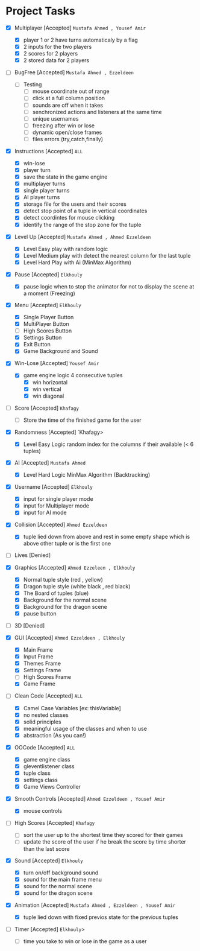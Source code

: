 # Project Tasks

- [X] Multiplayer [Accepted] `Mustafa Ahmed , Yousef Amir`
  - [X] player 1 or 2 have turns automaticaly by a flag
  - [X] 2 inputs for the two players
  - [X] 2 scores for 2 players
  - [X] 2 stored data for 2 players

- [ ] BugFree [Accepted] `Mustafa Ahmed , Ezzeldeen`
  - [ ] Testing
	- [ ] mouse coordinate out of range 
	- [ ] click at a full column position
	- [ ] sounds are off when it takes
	- [ ] senchronized actions and listeners at the same time
	- [ ] unique usernames
	- [ ] freezing after win or lose
	- [ ] dynamic open/close frames
	- [ ] files errors (try,catch,finally)

- [X] Instructions [Accepted] `ALL`
    - [X] win-lose
    - [X] player turn
    - [X] save the state in the game engine
    - [X] multiplayer turns
    - [X] single player turns
    - [X] AI player turns
    - [X] storage file for the users and their scores
    - [X] detect stop point of a tuple in vertical coordinates
    - [X] detect coordintes for mouse clicking
    - [X] identify the range of the stop zone for the tuple

- [X] Level Up [Accepted] `Mustafa Ahmed , Ahmed Ezzeldeen`
    - [X] Level Easy play with random logic
    - [X] Level Medium play with detect the nearest column for the last tuple
    - [X] Level Hard Play with Ai (MinMax Algorithm)

- [X] Pause [Accepted] `Elkhouly`
    - [X] pause logic when to stop the animator for not to display the scene at a moment (Freezing)

- [X] Menu [Accepted] `ElKhouly`
    - [X] Single Player Button
    - [X] MultiPlayer Button
    - [ ] High Scores Button
    - [X] Settings Button
    - [X] Exit Button
    - [X] Game Background and Sound

- [X] Win-Lose [Accepted] `Yousef Amir`
    - [X] game engine logic 4 consecutive tuples
	   - [X] win horizontal
	   - [X] win vertical
	   - [X] win diagonal

- [ ] Score [Accepted] `Khafagy`
    - [ ] Store the time of the finished game for the user

- [X] Randomness [Accepted] `Khafagy>
    - [x] Level Easy Logic random index for the columns if their available (< 6 tuples)

- [X] AI [Accepted] `Mustafa Ahmed`
	- [X] Level Hard Logic MinMax Algorithm (Backtracking)

- [X] Username [Accepted] `Elkhouly`
	- [X] input for single player mode
	- [X] input for Multiplayer mode
	- [X] input for AI mode

- [X] Collision [Accepted] `Ahmed Ezzeldeen`
	- [X] tuple lied down from above and rest in some empty shape which is above other tuple or is the first one

- [ ] Lives [Denied]

- [X] Graphics [Accepted] `Ahmed Ezzeleen , Elkhouly`
	- [X] Normal tuple style (red , yellow)
	- [X] Dragon tuple style (white black , red black)
	- [X] The Board of tuples (blue)
	- [X] Background for the normal scene
	- [X] Background for the dragon scene
	- [X] pause button

- [ ] 3D [Denied]

- [X] GUI [Accepted] `Ahmed Ezzeldeen , Elkhouly`
	- [X] Main Frame
	- [X] Input Frame
	- [X] Themes Frame
	- [X] Settings Frame
	- [ ] High Scores Frame
	- [X] Game Frame

- [ ] Clean Code [Accepted] `ALL`
	- [X] Camel Case Variables [ex: thisVariable]
	- [X] no nested classes
	- [X] solid principles
	- [X] meaningful usage of the classes and when to use
	- [X] abstraction (As you can!)

- [X] OOCode [Accepted] `ALL`
	- [X] game engine class
	- [X] gleventlistener class
	- [X] tuple class
	- [X] settings class
	- [X] Game Views Controller

- [X] Smooth Controls [Accepted] `Ahmed Ezzeldeen , Yousef Amir`
	- [X] mouse controls
	
- [ ] High Scores [Accepted] `Khafagy`
	- [ ] sort the user up to the shortest time they scored for their games
	- [ ] update the score of the user if he break the score by time shorter than the last score 

- [X] Sound [Accepted] `Elkhouly`
	- [X] turn on/off background sound
	- [X] sound for the main frame menu
	- [X] sound for the normal scene
	- [X] sound for the dragon scene

- [X] Animation [Accepted] `Mustafa Ahmed , Ezzeldeen , Yousef Amir`
	- [X] tuple lied down with fixed previos state for the previous tuples
	
- [ ] Timer [Accepted] `Elkhouly`>
	- [ ] time you take to win or lose in the game as a user